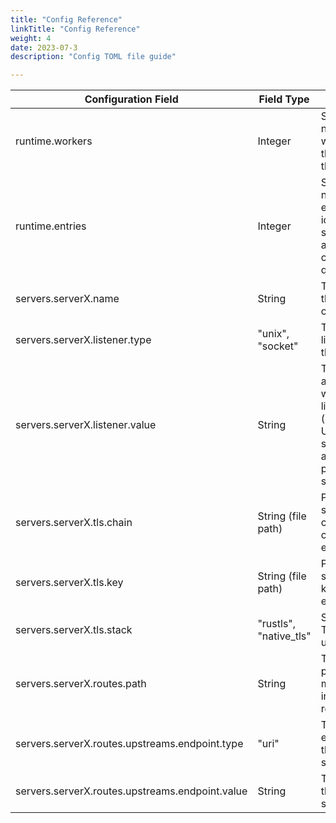 ```yaml
---
title: "Config Reference"
linkTitle: "Config Reference"
weight: 4
date: 2023-07-3
description: "Config TOML file guide"

---
```


| Configuration Field | Field Type | Description |
|---------------------|-----------------|-------------|
| runtime.workers | Integer | Specifies the number of worker threads for the proxy. |
| runtime.entries | Integer | Specifies the number of entries for io-uring submission and completion queues |
| servers.serverX.name | String | The name of the server configuration. |
| servers.serverX.listener.type | "unix", "socket" | The type of listener for the server. |
| servers.serverX.listener.value | String | The value associated with the listener type (e.g., path to Unix domain socket or IP address and port for TCP socket). |
| servers.serverX.tls.chain | String (file path) | Path to the server certificate chain file for enabling TLS. |
| servers.serverX.tls.key | String (file path) | Path to the server private key file for enabling TLS. |
| servers.serverX.tls.stack | "rustls", "native_tls" | Specifies the TLS stack to use. |
| servers.serverX.routes.path | String | The URL path pattern to match for incoming requests. |
| servers.serverX.routes.upstreams.endpoint.type | "uri" | The type of endpoint for the upstream server. |
| servers.serverX.routes.upstreams.endpoint.value | String | The URI of the upstream server. |
